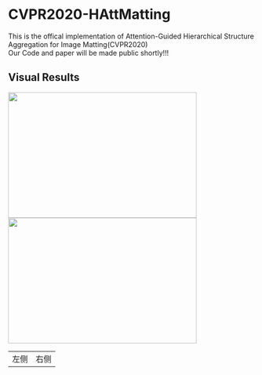 # CVPR2020-HAttMatting
This is the offical implementation of Attention-Guided Hierarchical Structure Aggregation for Image Matting(CVPR2020)<br/>
Our Code and paper will be made public shortly!!!<br/>

## Visual Results
<div>
    <div style="margin-left: auto;">
        <img src="https://github.com/wukaoliu/CVPR2020-HAttMatting/blob/master/results/ball-img16.png" width="384" height="256">
    </div>
    <div style="margin-right: auto">
        <img src="https://github.com/wukaoliu/CVPR2020-HAttMatting/blob/master/results/ball-our.png" width="384" height="256"> 
    </div>
</div>
<table style="margin-left: auto; margin-right: auto;">
        <tr>
            <td>
                <!--左侧内容-->
                左侧
            </td>
            <td>
                <!--右侧内容-->
                右侧
            </td>
        </tr>
    </table>
